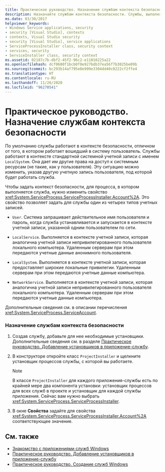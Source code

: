 ```yaml
---
title: Практическое руководство. Назначение службам контекста безопасности
description: Назначайте службам контекста безопасности. Службы, выполняемые в контексте системной учетной записи по умолчанию, и вошедший в систему пользователь имеют разные права доступа к системным ресурсам.
ms.date: 03/30/2017
helpviewer_keywords:
- Windows Service applications, security
- security [Visual Studio], contexts
- contexts, Visual Studio security
- security [Visual Studio], service applications
- ServiceProcessInstaller class, security context
- services, security
- ServiceInstaller class, security context
ms.assetid: 02187c7b-dbf2-45f2-96c2-e11010225a22
ms.openlocfilehash: dcf0680f1bcb0f0e927bdb37ea56f7b3025be09b
ms.sourcegitcommit: bc293b14af795e0e999e3304dd40c0222cf2ffe4
ms.translationtype: HT
ms.contentlocale: ru-RU
ms.lasthandoff: 11/26/2020
ms.locfileid: "96270541"
---
```

# <a name="how-to-specify-the-security-context-for-services"></a>Практическое руководство. Назначение службам контекста безопасности

По умолчанию службы работают в контексте безопасности, отличном от того, в котором работает вошедший в систему пользователь. Службы работают в контексте стандартной системной учетной записи с именем `LocalSystem`. Она дает им другие права на доступ к системным ресурсам (не такие, как у пользователя). Эту ситуацию можно изменить, указав другую учетную запись пользователя, под которой будет работать служба.  
  
 Чтобы задать контекст безопасности, для процесса, в котором выполняется служба, нужно изменить свойство <xref:System.ServiceProcess.ServiceProcessInstaller.Account%2A>. Это свойство позволяет задать для службы один из четырех типов учетных записей.  
  
- `User`. Система запрашивает действительное имя пользователя и пароль, когда служба устанавливается и запускается в контексте учетной записи, указанной одним пользователем по сети.  
  
- `LocalService`. Выполняется в контексте учетной записи, которая аналогична учетной записи непривилегированного пользователя локального компьютера. Удаленным серверам при этом передаются учетные данные анонимного пользователя.  
  
- `LocalSystem`. Выполняется в контексте учетной записи, которая предоставляет широкие локальные привилегии. Удаленным серверам при этом передаются учетные данные компьютера.  
  
- `NetworkService`. Выполняется в контексте учетной записи, которая аналогична учетной записи непривилегированного пользователя локального компьютера. Удаленным серверам при этом передаются учетные данные компьютера.  
  
 Дополнительные сведения см. в описании перечисления <xref:System.ServiceProcess.ServiceAccount>.  
  
### <a name="to-specify-the-security-context-for-a-service"></a>Назначение службам контекста безопасности  
  
1. Создав службу, добавьте для нее необходимые установщики. Дополнительные сведения см. в разделе [Практическое руководство. Добавление установщиков в приложение-службу](how-to-add-installers-to-your-service-application.md).  
  
2. В конструкторе откройте класс `ProjectInstaller` и щелкните установщик процессов службы, с которой вы работаете.  
  
    > [!NOTE]
    > В классе `ProjectInstaller` для каждого приложения-службы есть по крайней мере два компонента установки: установщик процессов для всех служб в проекте и установщик для каждой службы приложения. Сейчас вам нужно выбрать <xref:System.ServiceProcess.ServiceProcessInstaller>.  
  
3. В окне **Свойства** задайте для свойства <xref:System.ServiceProcess.ServiceProcessInstaller.Account%2A> соответствующее значение.  
  
## <a name="see-also"></a>См. также

- [Знакомство с приложениями служб Windows](introduction-to-windows-service-applications.md)
- [Практическое руководство. Добавление установщиков в приложение-службу](how-to-add-installers-to-your-service-application.md)
- [Практическое руководство. Создание служб Windows](how-to-create-windows-services.md)
